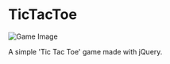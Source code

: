 # TicTacToe
![Game Image](https://i.postimg.cc/BvnvDwXN/tictactoe.jpg)

A simple 'Tic Tac Toe' game made with jQuery.
